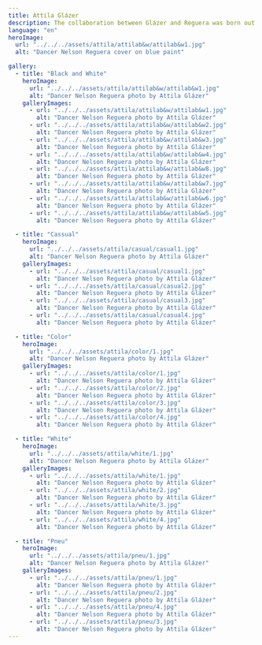 ```yaml
---
title: Attila Glázer
description: The collaboration between Glázer and Reguera was born out of a shared passion for capturing the essence of movement through the lens. Glázer, a maestro of visual storytelling, found in Reguera a muse whose every motion spoke volumes. The camera became a brush, and Reguera, the dancer, a living canvas upon which the poetry of movement unfolded.
language: "en"
heroImage:
  url: "../../../assets/attila/attilab&w/attilab&w1.jpg"
  alt: "Dancer Nelson Reguera cover on blue paint"

gallery:
  - title: "Black and White"
    heroImage:
      url: "../../../assets/attila/attilab&w/attilab&w1.jpg"
      alt: "Dancer Nelson Reguera photo by Attila Glázer"
    galleryImages:
      - url: "../../../assets/attila/attilab&w/attilab&w1.jpg"
        alt: "Dancer Nelson Reguera photo by Attila Glázer"
      - url: "../../../assets/attila/attilab&w/attilab&w2.jpg"
        alt: "Dancer Nelson Reguera photo by Attila Glázer"
      - url: "../../../assets/attila/attilab&w/attilab&w3.jpg"
        alt: "Dancer Nelson Reguera photo by Attila Glázer"
      - url: "../../../assets/attila/attilab&w/attilab&w4.jpg"
        alt: "Dancer Nelson Reguera photo by Attila Glázer"
      - url: "../../../assets/attila/attilab&w/attilab&w8.jpg"
        alt: "Dancer Nelson Reguera photo by Attila Glázer"
      - url: "../../../assets/attila/attilab&w/attilab&w7.jpg"
        alt: "Dancer Nelson Reguera photo by Attila Glázer"
      - url: "../../../assets/attila/attilab&w/attilab&w6.jpg"
        alt: "Dancer Nelson Reguera photo by Attila Glázer"
      - url: "../../../assets/attila/attilab&w/attilab&w5.jpg"
        alt: "Dancer Nelson Reguera photo by Attila Glázer"

  - title: "Cassual"
    heroImage:
      url: "../../../assets/attila/casual/casual1.jpg"
      alt: "Dancer Nelson Reguera photo by Attila Glázer"
    galleryImages:
      - url: "../../../assets/attila/casual/casual1.jpg"
        alt: "Dancer Nelson Reguera photo by Attila Glázer"
      - url: "../../../assets/attila/casual/casual2.jpg"
        alt: "Dancer Nelson Reguera photo by Attila Glázer"
      - url: "../../../assets/attila/casual/casual3.jpg"
        alt: "Dancer Nelson Reguera photo by Attila Glázer"
      - url: "../../../assets/attila/casual/casual4.jpg"
        alt: "Dancer Nelson Reguera photo by Attila Glázer"

  - title: "Color"
    heroImage:
      url: "../../../assets/attila/color/1.jpg"
      alt: "Dancer Nelson Reguera photo by Attila Glázer"
    galleryImages:
      - url: "../../../assets/attila/color/1.jpg"
        alt: "Dancer Nelson Reguera photo by Attila Glázer"
      - url: "../../../assets/attila/color/2.jpg"
        alt: "Dancer Nelson Reguera photo by Attila Glázer"
      - url: "../../../assets/attila/color/3.jpg"
        alt: "Dancer Nelson Reguera photo by Attila Glázer"
      - url: "../../../assets/attila/color/4.jpg"
        alt: "Dancer Nelson Reguera photo by Attila Glázer"

  - title: "White"
    heroImage:
      url: "../../../assets/attila/white/1.jpg"
      alt: "Dancer Nelson Reguera photo by Attila Glázer"
    galleryImages:
      - url: "../../../assets/attila/white/1.jpg"
        alt: "Dancer Nelson Reguera photo by Attila Glázer"
      - url: "../../../assets/attila/white/2.jpg"
        alt: "Dancer Nelson Reguera photo by Attila Glázer"
      - url: "../../../assets/attila/white/3.jpg"
        alt: "Dancer Nelson Reguera photo by Attila Glázer"
      - url: "../../../assets/attila/white/4.jpg"
        alt: "Dancer Nelson Reguera photo by Attila Glázer"

  - title: "Pneu"
    heroImage:
      url: "../../../assets/attila/pneu/1.jpg"
      alt: "Dancer Nelson Reguera photo by Attila Glázer"
    galleryImages:
      - url: "../../../assets/attila/pneu/1.jpg"
        alt: "Dancer Nelson Reguera photo by Attila Glázer"
      - url: "../../../assets/attila/pneu/2.jpg"
        alt: "Dancer Nelson Reguera photo by Attila Glázer"
      - url: "../../../assets/attila/pneu/4.jpg"
        alt: "Dancer Nelson Reguera photo by Attila Glázer"
      - url: "../../../assets/attila/pneu/3.jpg"
        alt: "Dancer Nelson Reguera photo by Attila Glázer"
---
```

